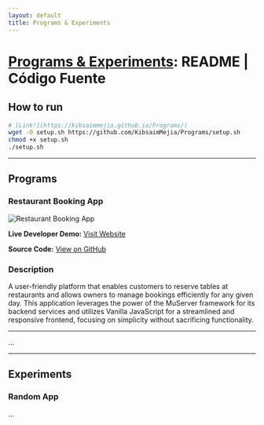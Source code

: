 ```yaml
---
layout: default
title: Programs & Experiments
---
```

# [Programs & Experiments](https://kibsaimmejia.github.io/Programs/README): README | Código Fuente

## How to run

``` bash
# [Link!](https://kibsaimmejia.github.io/Programs/)
wget -O setup.sh https://github.com/KibsaimMejia/Programs/setup.sh
chmod +x setup.sh
./setup.sh
```

---

## Programs

### Restaurant Booking App

![Restaurant Booking App](IMAGE_URL)

**Live Developer Demo:** [Visit Website](https://KibsaimMejia.github.io/Programs/RestaurantBooking)

**Source Code:** [View on GitHub](https://github.com/KibsaimMejia/Programs/RestaurantBooking)

### Description
A user-friendly platform that enables customers to reserve tables at restaurants and allows owners to manage bookings efficiently for any given day. This application leverages the power of the MuServer framework for its backend services and utilizes Vanilla JavaScript for a streamlined and responsive frontend, focusing on simplicity without sacrificing functionality.

---

...

---

## Experiments

### Random App

...

